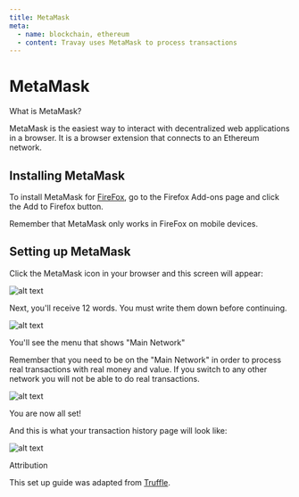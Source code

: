 ```yaml
---
title: MetaMask
meta:
  - name: blockchain, ethereum
  - content: Travay uses MetaMask to process transactions
---
```


# MetaMask

What is MetaMask?

MetaMask is the easiest way to interact with decentralized web applications in a browser. It is a browser extension that connects to an Ethereum network.

## Installing MetaMask

To install MetaMask for <a href="https://play.google.com/store/apps/details?id=org.mozilla.firefox&hl=fr" target="_blank">FireFox</a>, go to the Firefox Add-ons page and click the Add to Firefox button.

Remember that MetaMask only works in FireFox on mobile devices.

## Setting up MetaMask

Click the MetaMask icon in your browser and this screen will appear:

![alt text](../../../static/images/metamask-1.png "Logo Title Text 1")


Next, you'll receive 12 words. You must write them down before continuing.

![alt text](../../../static/images/metamask-2.png "Logo Title Text 1")

You'll see the menu that shows "Main Network"

Remember that you need to be on the "Main Network" in order to process real transactions with real money and value. If you switch to any other network you will not be able to do real transactions.

![alt text](../../../static/images/metamask-3.png "Logo Title Text 1")

You are now all set!

And this is what your transaction history page will look like:

![alt text](../../../static/images/metamask-4.png "Logo Title Text 1")

Attribution

This set up guide was adapted from [Truffle](https://truffleframework.com/docs/truffle/getting-started/truffle-with-metamask#setting-up-metamask).
